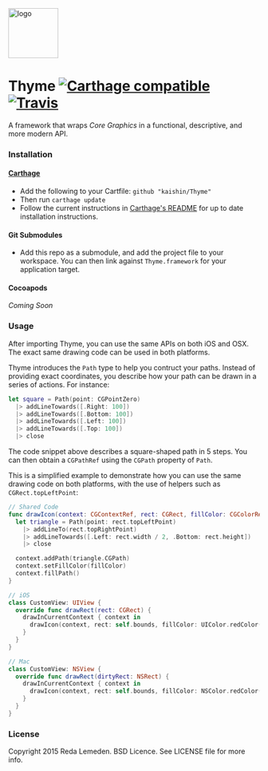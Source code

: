 <img src="https://raw.github.com/kaishin/Thyme/master/logo.png" width="100" alt="logo" />

# Thyme [![Carthage compatible](https://img.shields.io/badge/Carthage-compatible-4BC51D.svg?style=flat)](https://github.com/Carthage/Carthage) [![Travis](http://img.shields.io/travis/kaishin/Thyme.svg?style=flat)](https://travis-ci.org/kaishin/Thyme/)

A framework that wraps *Core Graphics* in a functional, descriptive, and more modern API.

### Installation
#### [Carthage](https://github.com/Carthage/Carthage)

- Add the following to your Cartfile: `github "kaishin/Thyme"`
- Then run `carthage update`
- Follow the current instructions in [Carthage's README][carthage-installation]
for up to date installation instructions.

[carthage-installation]: https://github.com/Carthage/Carthage#adding-frameworks-to-an-application

#### Git Submodules

- Add this repo as a submodule, and add the project file to your workspace. You
can then link against `Thyme.framework` for your application target.

#### Cocoapods

*Coming Soon*

### Usage

After importing Thyme, you can use the same APIs on both iOS and OSX. The exact same drawing code can be used in both platforms.

Thyme introduces the `Path` type to help you contruct your paths. Instead of providing exact coordinates, you describe how your path can be drawn in a series of actions. For instance:

~~~swift
let square = Path(point: CGPointZero)
  |> addLineTowards([.Right: 100])
  |> addLineTowards([.Bottom: 100])
  |> addLineTowards([.Left: 100])
  |> addLineTowards([.Top: 100])
  |> close
~~~

The code snippet above describes a square-shaped path in 5 steps. You can then obtain a `CGPathRef` using the `CGPath` property of `Path`.

This is a simplified example to demonstrate how you can use the same drawing code on both platforms, with the use of helpers such as `CGRect.topLeftPoint`:

~~~swift
// Shared Code
func drawIcon(context: CGContextRef, rect: CGRect, fillColor: CGColorRef) {
  let triangle = Path(point: rect.topLeftPoint)
    |> addLineTo(rect.topRightPoint)
    |> addLineTowards([.Left: rect.width / 2, .Bottom: rect.height])
    |> close

  context.addPath(triangle.CGPath)
  context.setFillColor(fillColor)
  context.fillPath()
}

// iOS
class CustomView: UIView {
  override func drawRect(rect: CGRect) {
    drawInCurrentContext { context in
      drawIcon(context, rect: self.bounds, fillColor: UIColor.redColor())
    }
  }
}

// Mac
class CustomView: NSView {
  override func drawRect(dirtyRect: NSRect) {
    drawInCurrentContext { context in
      drawIcon(context, rect: self.bounds, fillColor: NSColor.redColor())
    }
  }
}
~~~

### License

Copyright 2015 Reda Lemeden. BSD Licence. See LICENSE file for more info.
